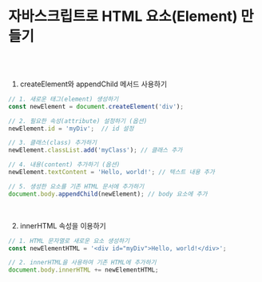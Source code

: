 # 자바스크립트로 HTML 요소(Element) 만들기

<br /><br />

1. createElement와 appendChild 메서드 사용하기
```javascript
// 1. 새로운 태그(element) 생성하기
const newElement = document.createElement('div');

// 2. 필요한 속성(attribute) 설정하기 (옵션)
newElement.id = 'myDiv';  // id 설정

// 3. 클래스(class) 추가하기
newElement.classList.add('myClass'); // 클래스 추가

// 4. 내용(content) 추가하기 (옵션)
newElement.textContent = 'Hello, world!'; // 텍스트 내용 추가

// 5. 생성한 요소를 기존 HTML 문서에 추가하기
document.body.appendChild(newElement); // body 요소에 추가
```

<br />

2. innerHTML 속성을 이용하기
```javascript
// 1. HTML 문자열로 새로운 요소 생성하기
const newElementHTML = '<div id="myDiv">Hello, world!</div>';

// 2. innerHTML을 사용하여 기존 HTML에 추가하기
document.body.innerHTML += newElementHTML;
```
